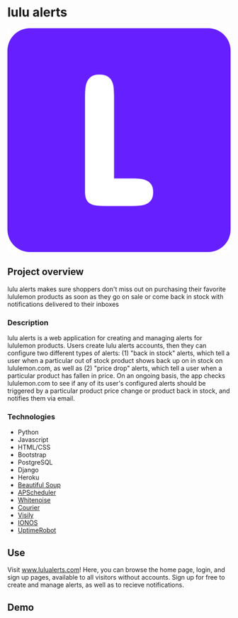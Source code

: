 # lulu alerts
![lulualerts logo](retail_alerts/lulu_alerts/static/lulu_alerts/big_icon.png)

## Project overview
lulu alerts makes sure shoppers don't miss out on purchasing their favorite lululemon products as soon as they go on sale or come back in stock with notifications delivered to their inboxes 

### Description
lulu alerts is a web application for creating and managing alerts for lululemon products.  Users create lulu alerts accounts, then they can configure two different types of alerts: (1) "back in stock" alerts, which tell a user when a particular out of stock product shows back up on in stock on lululemon.com, as well as (2) "price drop" alerts, which tell a user when a particular product has fallen in price.  On an ongoing basis, the app checks lululemon.com to see if any of its user's configured alerts should be triggered by a particular product price change or product back in stock, and notifies them via email.

### Technologies
- Python
- Javascript
- HTML/CSS
- Bootstrap
- PostgreSQL
- Django
- Heroku
- [Beautiful Soup](https://pypi.org/project/beautifulsoup4/)
- [APScheduler](https://apscheduler.readthedocs.io/en/3.x/) 
- [Whitenoise](http://whitenoise.evans.io/en/stable/)
- [Courier](https://www.courier.com/)
- [Visily](https://www.visily.ai/)
- [IONOS](https://www.ionos.com/)
- [UptimeRobot](https://uptimerobot.com/)

<!-- ## Video Demo
 -->

## Use
Visit www.lulualerts.com! Here, you can browse the home page, login, and sign up pages, available to all visitors without accounts.  Sign up for free to create and manage alerts, as well as to recieve notifications.


## Demo


<!-- ## Challenges, Tradeoffs & future features
- Handling user input
- Making it free - add donations!! uptime robot
- ux
- user notifications improvement! text, more immediate
- managing dev & prod envits w diff settings (static files etc)
 -->

<!-- 
## Testing & monitoring -->

<!-- ## Wading through code -->
